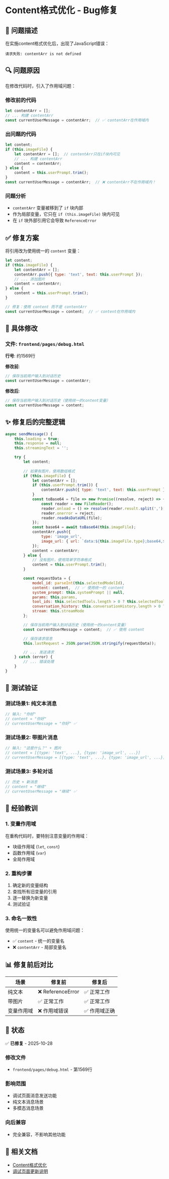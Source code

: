 # Content格式优化 - Bug修复

## 🐛 问题描述

在实施content格式优化后，出现了JavaScript错误：
```
请求失败: contentArr is not defined
```

## 🔍 问题原因

在修改代码时，引入了作用域问题：

### 修改前的代码
```javascript
let contentArr = [];
// ... 构建 contentArr
const currentUserMessage = contentArr;  // ✅ contentArr在作用域内
```

### 出问题的代码
```javascript
let content;
if (this.imageFile) {
    let contentArr = [];  // contentArr只在if块内可见
    // ... 构建 contentArr
    content = contentArr;
} else {
    content = this.userPrompt.trim();
}
const currentUserMessage = contentArr;  // ❌ contentArr不在作用域内！
```

### 问题分析
- `contentArr` 变量被移到了 `if` 块内部
- 作为局部变量，它只在 `if (this.imageFile)` 块内可见
- 在 `if` 块外部引用它会导致 `ReferenceError`

## ✅ 修复方案

将引用改为使用统一的 `content` 变量：

```javascript
let content;
if (this.imageFile) {
    let contentArr = [];
    contentArr.push({ type: 'text', text: this.userPrompt });
    // ... 添加图片
    content = contentArr;
} else {
    content = this.userPrompt.trim();
}

// 修复：使用 content 而不是 contentArr
const currentUserMessage = content;  // ✅ content在作用域内
```

## 🔧 具体修改

### 文件: `frontend/pages/debug.html`

**行号**: 约1569行

**修改前**:
```javascript
// 保存当前用户输入到对话历史
const currentUserMessage = contentArr;
```

**修改后**:
```javascript
// 保存当前用户输入到对话历史（使用统一的content变量）
const currentUserMessage = content;
```

## ✨ 修复后的完整逻辑

```javascript
async sendMessage() {
    this.loading = true;
    this.response = null;
    this.streamingText = '';

    try {
        let content;
        
        // 如果有图片，使用数组格式
        if (this.imageFile) {
            let contentArr = [];
            if (this.userPrompt.trim()) {
                contentArr.push({ type: 'text', text: this.userPrompt });
            }
            const toBase64 = file => new Promise((resolve, reject) => {
                const reader = new FileReader();
                reader.onload = () => resolve(reader.result.split(',')[1]);
                reader.onerror = reject;
                reader.readAsDataURL(file);
            });
            const base64 = await toBase64(this.imageFile);
            contentArr.push({ 
                type: 'image_url', 
                image_url: { url: `data:${this.imageFile.type};base64,${base64}` } 
            });
            content = contentArr;
        } else {
            // 没有图片，使用简单字符串格式
            content = this.userPrompt.trim();
        }

        const requestData = {
            model_id: parseInt(this.selectedModelId),
            content: content,  // ✅ 使用统一的 content
            system_prompt: this.systemPrompt || null,
            params: this.params,
            tool_ids: this.selectedTools.length > 0 ? this.selectedTools : null,
            conversation_history: this.conversationHistory.length > 0 ? this.conversationHistory : null,
            stream: this.streamMode
        };

        // 保存当前用户输入到对话历史（使用统一的content变量）
        const currentUserMessage = content;  // ✅ 使用 content

        // 保存请求信息
        this.lastRequest = JSON.parse(JSON.stringify(requestData));

        // ... 发送请求
    } catch (error) {
        // ... 错误处理
    }
}
```

## 🧪 测试验证

### 测试场景1: 纯文本消息
```javascript
// 输入: "你好"
// content = "你好"
// currentUserMessage = "你好" ✅
```

### 测试场景2: 带图片消息
```javascript
// 输入: "这是什么？" + 图片
// content = [{type: 'text', ...}, {type: 'image_url', ...}]
// currentUserMessage = [{type: 'text', ...}, {type: 'image_url', ...}] ✅
```

### 测试场景3: 多轮对话
```javascript
// 历史 + 新消息
// content = "继续"
// currentUserMessage = "继续" ✅
```

## 📝 经验教训

### 1. 变量作用域
在重构代码时，要特别注意变量的作用域：
- 块级作用域 (`let`, `const`)
- 函数作用域 (`var`)
- 全局作用域

### 2. 重构步骤
1. 确定新的变量结构
2. 查找所有旧变量的引用
3. 逐一替换为新变量
4. 测试验证

### 3. 命名一致性
使用统一的变量名可以避免作用域问题：
- ✅ `content` - 统一的变量名
- ❌ `contentArr` - 局部变量名

## 📊 修复前后对比

| 场景 | 修复前 | 修复后 |
|------|--------|--------|
| 纯文本 | ❌ ReferenceError | ✅ 正常工作 |
| 带图片 | ✅ 正常工作 | ✅ 正常工作 |
| 变量作用域 | ❌ 作用域错误 | ✅ 作用域正确 |

## 🎯 状态

✅ **已修复** - 2025-10-28

### 修改文件
- `frontend/pages/debug.html` - 第1569行

### 影响范围
- 调试页面消息发送功能
- 纯文本消息场景
- 多模态消息场景

### 向后兼容
- 完全兼容，不影响其他功能

## 🔗 相关文档

- [Content格式优化](FIX_CONTENT_FORMAT.md)
- [调试页面更新说明](DEBUG_REQUEST_INFO_UPDATE.md)
